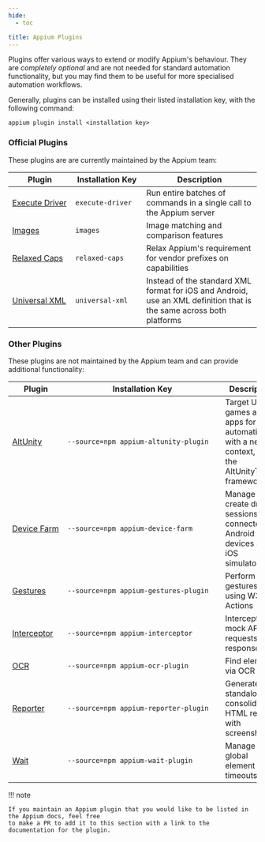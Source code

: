 ```yaml
---
hide:
  - toc

title: Appium Plugins
---
```


Plugins offer various ways to extend or modify Appium's behaviour. They are _completely optional_
and are not needed for standard automation functionality, but you may find them to be useful
for more specialised automation workflows.

Generally, plugins can be installed using their listed installation key, with the following command:
```
appium plugin install <installation key>
```

### Official Plugins

These plugins are are currently maintained by the Appium team:

|<div style="width:7em">Plugin</div>|<div style="width:8em">Installation Key</div>|Description|
|---|---|---|
|[Execute Driver](https://github.com/appium/appium/tree/master/packages/execute-driver-plugin)|`execute-driver`|Run entire batches of commands in a single call to the Appium server|
|[Images](https://github.com/appium/appium/tree/master/packages/images-plugin)|`images`|Image matching and comparison features|
|[Relaxed Caps](https://github.com/appium/appium/tree/master/packages/relaxed-caps-plugin)|`relaxed-caps`|Relax Appium's requirement for vendor prefixes on capabilities|
|[Universal XML](https://github.com/appium/appium/tree/master/packages/universal-xml-plugin)|`universal-xml`|Instead of the standard XML format for iOS and Android, use an XML definition that is the same across both platforms|

### Other Plugins

These plugins are not maintained by the Appium team and can provide additional functionality:

|<div style="width:6em">Plugin</div>|<div style="width:19em">Installation Key</div>|Description|<div style="width:13em">Supported By</div>|
|---|---|---|---|
|[AltUnity](https://github.com/headspinio/appium-altunity-plugin)|`--source=npm appium-altunity-plugin`|Target Unity games and apps for automation with a new context, via the AltUnityTester framework|HeadSpin|
|[Device Farm](https://github.com/AppiumTestDistribution/appium-device-farm)|`--source=npm appium-device-farm`|Manage and create driver sessions on connected Android devices and iOS simulators|`@AppiumTestDistribution`|
|[Gestures](https://github.com/AppiumTestDistribution/appium-gestures-plugin)|`--source=npm appium-gestures-plugin`|Perform basic gestures using W3C Actions|`@AppiumTestDistribution`|
|[Interceptor](https://github.com/AppiumTestDistribution/appium-interceptor-plugin)|`--source=npm appium-interceptor`|Intercept and mock API requests and responses|`@AppiumTestDistribution`|
|[OCR](https://github.com/jlipps/appium-ocr-plugin)|`--source=npm appium-ocr-plugin`|Find elements via OCR text|`@jlipps`|
|[Reporter](https://github.com/AppiumTestDistribution/appium-reporter-plugin)|`--source=npm appium-reporter-plugin`|Generate standalone consolidated HTML reports with screenshots|`@AppiumTestDistribution`|
|[Wait](https://github.com/AppiumTestDistribution/appium-wait-plugin)|`--source=npm appium-wait-plugin`|Manage global element wait timeouts|`@AppiumTestDistribution`|

!!! note

    If you maintain an Appium plugin that you would like to be listed in the Appium docs, feel free
    to make a PR to add it to this section with a link to the documentation for the plugin.
